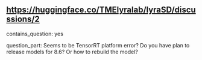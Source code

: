 ## https://huggingface.co/TMElyralab/lyraSD/discussions/2

contains_question: yes

question_part: Seems to be TensorRT platform error? Do you have plan to release models for 8.6? Or how to rebuild the model?